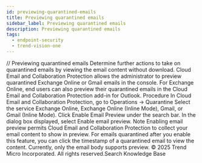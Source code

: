 ```yaml
---
id: previewing-quarantined-emails
title: Previewing quarantined emails
sidebar_label: Previewing quarantined emails
description: Previewing quarantined emails
tags:
  - endpoint-security
  - trend-vision-one
---
```


/*<![CDATA[*/ $('#title').html($('meta[name=map-description]').attr('content')); /*]]>*/ Previewing quarantined emails Determine further actions to take on quarantined emails by viewing the email content without download. Cloud Email and Collaboration Protection allows the administrator to preview quarantined Exchange Online or Gmail emails in the console. For Exchange Online, end users can also preview their quarantined emails in the Cloud Email and Collaboration Protection add-in for Outlook. Procedure In Cloud Email and Collaboration Protection, go to Operations → Quarantine Select the service Exchange Online, Exchange Online (Inline Mode), Gmail, or Gmail (Inline Mode). Click Enable Email Preview under the search bar. In the dialog box displayed, select Enable email preview. Note Enabling email preview permits Cloud Email and Collaboration Protection to collect your email content to show in preview. For emails quarantined after you enable this feature, you can click the timestamp of a quarantined email to view the content. Currently, only the email body supports preview. © 2025 Trend Micro Incorporated. All rights reserved.Search Knowledge Base